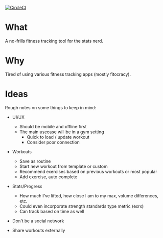 [![CircleCI](https://circleci.com/gh/tsoporan/fittrack/tree/master.svg?style=shield)](https://circleci.com/gh/tsoporan/fittrack/tree/master)

What
====

A no-frills fitness tracking tool for the stats nerd.

Why
===

Tired of using various fitness tracking apps (mostly fitocracy).

Ideas
=====

Rough notes on some things to keep in mind:

- UI/UX
    - Should be mobile and offline first
    - The main usecase will be in a gym setting
        - Quick to load / update workout
        - Consider poor connection

- Workouts
    - Save as routine
    - Start new workout from template or custom
    - Recommend exercises based on previous workouts or most popular
    - Add exercise, auto complete

- Stats/Progress
    - How much I've lifted, how close I am to my max, volume differences, etc.
    - Could even incorporate strength standards type metric (exrx)
    - Can track based on time as well

- Don't be a social network

- Share workouts externally
